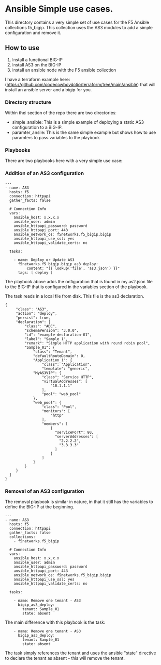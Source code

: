 # Ansible Simple use cases.

This directory contains a very simple set of use cases for the F5 Ansible collections f5_bigip.
This collection uses the AS3 modules to add a simple configuration and remove it.

## How to use
1. Install a functional BIG-IP
2. Install AS3 on the BIG-IP
3. Install an ansible node with the F5 ansible collection

I have a terraform example here: (https://github.com/codecowboydotio/terraform/tree/main/ansible) that will install an ansible server and a bigip for you.

### Directory structure
Within thei section of the repo there are two directories:

- simple_ansible: This is a simple example of deploying a static AS3 configuration to a BIG-IP.
- paramter_ansile: This is the same simple example but shows how to use paramters to pass variables to the playbook

### Playbooks
There are two playbooks here with a very simple use case:

### Addition of an AS3 configuration
```
---
- name: AS3
  hosts: f5
  connection: httpapi
  gather_facts: false

  # Connection Info
  vars:
    ansible_host: x.x.x.x
    ansible_user: admin
    ansible_httpapi_password: password
    ansible_httpapi_port: 443
    ansible_network_os: f5networks.f5_bigip.bigip
    ansible_httpapi_use_ssl: yes
    ansible_httpapi_validate_certs: no

  tasks:

    - name: Deploy or Update AS3
      f5networks.f5_bigip.bigip_as3_deploy:
          content: "{{ lookup('file', 'as3.json') }}"
      tags: [ deploy ]
```

The playbook above adds the onfiguration that is found in my as2.json file to the BIG-IP that is configured in the variables section of the playbook.

The task reads in a local file from disk. This file is the as3 declaration.

```
{
     "class": "AS3",
     "action": "deploy",
     "persist": true,
     "declaration": {
         "class": "ADC",
         "schemaVersion": "3.0.0",
         "id": "example-declaration-01",
         "label": "Sample 1",
         "remark": "Simple HTTP application with round robin pool",
         "Sample_01": {
             "class": "Tenant",
             "defaultRouteDomain": 0,
             "Application_1": {
                 "class": "Application",
                 "template": "generic",
             "MyAS3VIP": {
                 "class": "Service_HTTP",
                 "virtualAddresses": [
                     "10.1.1.1"
                 ],
                 "pool": "web_pool"
             },
             "web_pool": {
                 "class": "Pool",
                 "monitors": [
                     "http"
                 ],
                 "members": [
                     {
                       "servicePort": 80,
                       "serverAddresses": [
                         "2.2.2.2",
                         "3.3.3.3"
                       ]
                     }
                 ]
             }
         }
     }
  }
}
```




### Removal of an AS3 configuration
The removal playbook is similar in nature, in that it still has the variables to define the BIG-IP at the beginning.

```
---
- name: AS3
  hosts: f5
  connection: httpapi
  gather_facts: false
  collections:
    - f5networks.f5_bigip

  # Connection Info
  vars:
    ansible_host: x.x.x.x
    ansible_user: admin
    ansible_httpapi_password: password
    ansible_httpapi_port: 443
    ansible_network_os: f5networks.f5_bigip.bigip
    ansible_httpapi_use_ssl: yes
    ansible_httpapi_validate_certs: no

  tasks:

    - name: Remove one tenant - AS3
      bigip_as3_deploy:
        tenant: Sample_01
        state: absent
```

The main difference with this playbook is the task:

```
    - name: Remove one tenant - AS3
      bigip_as3_deploy:
        tenant: Sample_01
        state: absent
```

The task simply references the tenant and uses the ansible "state" directive to declare the tenant as absent - this will remove the tenant.


